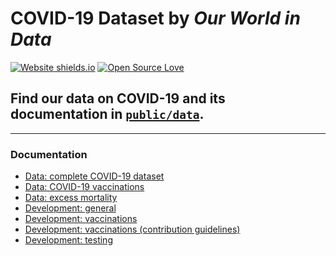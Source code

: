 # COVID-19 Dataset by _Our World in Data_ 
[![Website shields.io](https://img.shields.io/website-up-down-green-red/http/shields.io.svg)](http://ourworldindata.org/)
[![Open Source Love](https://badges.frapsoft.com/os/v1/open-source.png?v=103)](https://github.com/ellerbrock/open-source-badges/)

## Find our data on COVID-19 and its documentation in [`public/data`](public/data).

---

### Documentation

- [Data: complete COVID-19 dataset](public/data/README.md)
- [Data: COVID-19 vaccinations](public/data/vaccinations/README.md)
- [Data: excess mortality](public/data/excess_mortality/README.md)
- [Development: general](scripts/README.md)
- [Development: vaccinations](scripts/scripts/vaccinations/README.md)
- [Development: vaccinations (contribution guidelines)](scripts/scripts/vaccinations/CONTRIBUTE.md)
- [Development: testing](scripts/scripts/testing/README.md)
